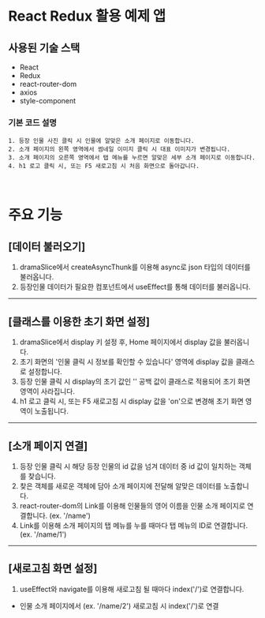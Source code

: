 # **React Redux 활용 예제 앱**

## **사용된 기술 스택**
- React
- Redux
- react-router-dom
- axios
- style-component  
### **기본 코드 설명**
    1. 등장 인물 사진 클릭 시 인물에 알맞은 소개 페이지로 이동합니다.
    2. 소개 페이지의 왼쪽 영역에서 썸네일 이미지 클릭 시 대표 이미지가 변경됩니다.
    3. 소개 페이지의 오른쪽 영역에서 탭 메뉴를 누르면 알맞은 세부 소개 페이지로 이동합니다.
    4. h1 로고 클릭 시, 또는 F5 새로고침 시 처음 화면으로 돌아갑니다.
<br />

# **주요 기능**
## [데이터 불러오기]
1. dramaSlice에서 createAsyncThunk를 이용해 async로 json 타입의 데이터를 불러옵니다.
2. 등장인물 데이터가 필요한 컴포넌트에서 useEffect를 통해 데이터를 불러옵니다.
***
## [클래스를 이용한 초기 화면 설정]
1. dramaSlice에서 display 키 설정 후, Home 페이지에서 display 값을 불러옵니다.
2. 초기 화면의 '인물 클릭 시 정보를 확인할 수 있습니다' 영역에 display 값을 클래스로 설정합니다.
3. 등장 인물 클릭 시 display의 초기 값인 '' 공백 값이 클래스로 적용되어 초기 화면 영역이 사라집니다.
4. h1 로고 클릭 시, 또는 F5 새로고침 시 display 값을 'on'으로 변경해 초기 화면 영역이 노출됩니다.
***
## [소개 페이지 연결]
1. 등장 인물 클릭 시 해당 등장 인물의 id 값을 넘겨 데이터 중 id 값이 일치하는 객체를 찾습니다.
2. 찾은 객체를 새로운 객체에 담아 소개 페이지에 전달해 알맞은 데이터를 노출합니다.
3. react-router-dom의 Link를 이용해 인물들의 영어 이름을 인물 소개 페이지로 연결합니다. (ex. '/name')
4. Link를 이용해 소개 페이지의 탭 메뉴를 누를 때마다 탭 메뉴의 ID로 연결합니다. (ex. '/name/1')
***
## [새로고침 화면 설정]
1. useEffect와 navigate를 이용해 새로고침 될 때마다 index('/')로 연결합니다.
- 인물 소개 페이지에서 (ex. '/name/2') 새로고침 시 index('/')로 연결